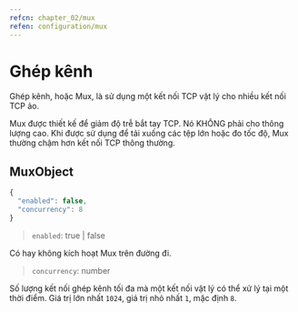 ```yaml
---
refcn: chapter_02/mux
refen: configuration/mux
---
```

# Ghép kênh

Ghép kênh, hoặc Mux, là sử dụng một kết nối TCP vật lý cho nhiều kết nối TCP ảo.

Mux được thiết kế để giảm độ trễ bắt tay TCP. Nó KHÔNG phải cho thông lượng cao. Khi được sử dụng để tải xuống các tệp lớn hoặc đo tốc độ, Mux thường chậm hơn kết nối TCP thông thường.

## MuxObject

```javascript
{
  "enabled": false,
  "concurrency": 8
}
```

> `enabled`: true | false

Có hay không kích hoạt Mux trên đường đi.

> `concurrency`: number

Số lượng kết nối ghép kênh tối đa mà một kết nối vật lý có thể xử lý tại một thời điểm. Giá trị lớn nhất `1024`, giá trị nhỏ nhất `1`, mặc định `8`.